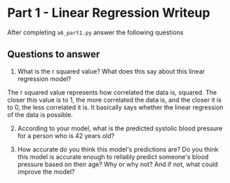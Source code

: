 # Part 1 - Linear Regression Writeup

After completing `a6_part1.py` answer the following questions

## Questions to answer

1. What is the r squared value?  What does this say about this linear regression model?

The r squared value represents how correlated the data is, squared. The closer this value is to 1, the more correlated the data is, and the closer it is to 0, the less correlated it is. It basically says whether the linear regression of the data is possible.

2. According to your model, what is the predicted systolic blood pressure for a person who is 42 years old?



3. How accurate do you think this model's predictions are?  Do you think this model is accurate enough to reliably predict someone's blood pressure based on their age?  Why or why not?  And if not, what could improve the model?